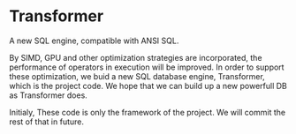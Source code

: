 # Transformer
A new SQL engine, compatible with ANSI SQL.

By SIMD, GPU and other optimization strategies are incorporated, the performance of operators in execution will be improved. In order to support these optimization, we buid a new SQL database engine, Transformer, which is the project code.
We hope that we can build up a new powerfull DB as Transformer does.

Initialy, These code is only the framework of the project. We will commit the rest of that in future. 
